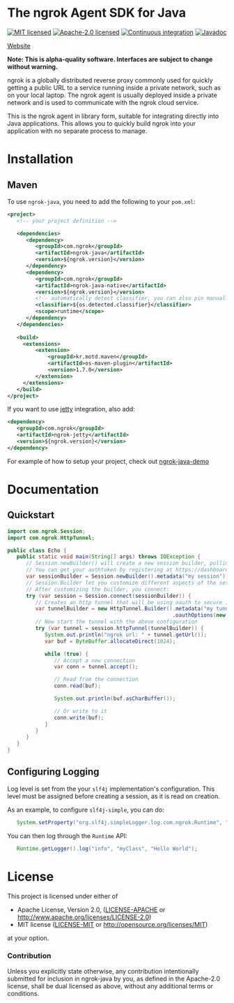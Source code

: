 # The ngrok Agent SDK for Java

[![MIT licensed][mit-badge]][mit-url]
[![Apache-2.0 licensed][apache-badge]][apache-url]
[![Continuous integration][ci-badge]][ci-url]
[![Javadoc](https://img.shields.io/badge/JavaDoc-Online-green)](https://ngrok.github.io/ngrok-java/)

[mit-badge]: https://img.shields.io/badge/license-MIT-blue.svg
[mit-url]: https://github.com/ngrok/ngrok-rs/blob/main/LICENSE-MIT
[apache-badge]: https://img.shields.io/badge/license-Apache_2.0-blue.svg
[apache-url]: https://github.com/ngrok/ngrok-rs/blob/main/LICENSE-APACHE
[ci-badge]: https://github.com/ngrok/ngrok-java/actions/workflows/ci.yml/badge.svg
[ci-url]: https://github.com/ngrok/ngrok-java/actions/workflows/ci.yml

[Website](https://ngrok.com)

**Note: This is alpha-quality software. Interfaces are subject to change without warning.**

ngrok is a globally distributed reverse proxy commonly used for quickly getting a public URL to a
service running inside a private network, such as on your local laptop. The ngrok agent is usually
deployed inside a private network and is used to communicate with the ngrok cloud service.

This is the ngrok agent in library form, suitable for integrating directly into Java applications. 
This allows you to quickly build ngrok into your application with no separate process to manage.

# Installation

## Maven
To use `ngrok-java`, you need to add the following to your `pom.xml`:

```xml
<project>
   <!-- your project definition -->

   <dependencies>
      <dependency>
         <groupId>com.ngrok</groupId>
         <artifactId>ngrok-java</artifactId>
         <version>${ngrok.version}</version>
      </dependency>
      <dependency>
         <groupId>com.ngrok</groupId>
         <artifactId>ngrok-java-native</artifactId>
         <version>${ngrok.version}</version>
         <!-- automatically detect classifier, you can also pin manually -->
         <classifier>${os.detected.classifier}</classifier>
         <scope>runtime</scope>
      </dependency>
   </dependencies>
   
   <build>
     <extensions>
         <extension>
             <groupId>kr.motd.maven</groupId>
             <artifactId>os-maven-plugin</artifactId>
             <version>1.7.0</version>
         </extension>
     </extensions>
   </build>
</project>
```

If you want to use [jetty](https://www.eclipse.org/jetty/) integration, also add:
```xml
<dependency>
   <groupId>com.ngrok</groupId>
   <artifactId>ngrok-jetty</artifactId>
   <version>${ngrok.version}</version>
</dependency>
```

For example of how to setup your project, check out [ngrok-java-demo](https://github.com/ngrok/ngrok-java-demo/blob/main/pom.xml)

# Documentation

## Quickstart

```java
import com.ngrok.Session;
import com.ngrok.HttpTunnel;

public class Echo {
   public static void main(String[] args) throws IOException {
      // Session.newBuilder() will create a new session builder, pulling NGROK_AUTHTOKEN env variable. 
      // You can get your authtoken by registering at https://dashboard.ngrok.com
      var sessionBuilder = Session.newBuilder().metadata("my session");
      // Session.Builder let you customize different aspects of the session, see docs for details.
      // After customizing the builder, you connect:
      try (var session = Session.connect(sessionBuilder)) {
         // Creates an http tunnel that will be using oauth to secure it
         var tunnelBuilder = new HttpTunnel.Builder().metadata("my tunnel")
                                                     .oauthOptions(new HttpTunnel.OAuthOptions("google")));
         // Now start the tunnel with the above configuration
         try (var tunnel = session.httpTunnel(tunnelBuilder)) {
            System.out.println("ngrok url: " + tunnel.getUrl());
            var buf = ByteBuffer.allocateDirect(1024);

            while (true) {
               // Accept a new connection
               var conn = tunnel.accept();

               // Read from the connection
               conn.read(buf);

               System.out.println(buf.asCharBuffer());

               // Or write to it
               conn.write(buf);
            }
         }
      }
   }
}
```

## Configuring Logging
Log level is set from the your `slf4j` implementation's configuration. This level must be assigned before creating a session, as it is read on creation.

As an example, to configure `slf4j-simple`, you can do:
```java
   System.setProperty("org.slf4j.simpleLogger.log.com.ngrok.Runtime", "debug");
```

You can then log through the `Runtime` API:
```java
   Runtime.getLogger().log("info", "myClass", "Hello World");
```

# License

This project is licensed under either of

 * Apache License, Version 2.0, ([LICENSE-APACHE](LICENSE-APACHE) or
   http://www.apache.org/licenses/LICENSE-2.0)
 * MIT license ([LICENSE-MIT](LICENSE-MIT) or
   http://opensource.org/licenses/MIT)

at your option.

### Contribution

Unless you explicitly state otherwise, any contribution intentionally submitted
for inclusion in ngrok-java by you, as defined in the Apache-2.0 license, shall be
dual licensed as above, without any additional terms or conditions.
